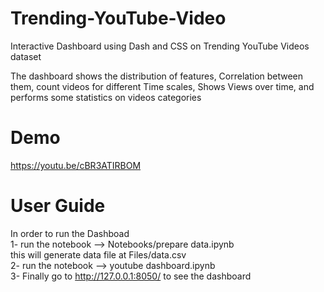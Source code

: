 # Trending-YouTube-Video
Interactive Dashboard using Dash and CSS on Trending YouTube Videos dataset

The dashboard shows the distribution of features, Correlation between them, count videos for different Time scales, Shows Views over time, and performs some statistics on videos categories

# Demo

https://youtu.be/cBR3ATIRBOM

# User Guide
In order to run the Dashboad <br>
1- run the notebook  --> Notebooks/prepare data.ipynb <br>
this will generate data file at Files/data.csv <br>
2- run the notebook  --> youtube dashboard.ipynb <br>
3- Finally go to http://127.0.0.1:8050/ to see the dashboard <br>
